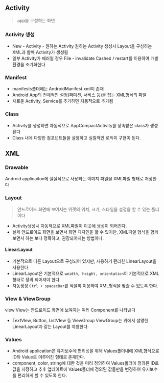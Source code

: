 ## Activity

> app을 구성하는 화면

### Activity 생성

 - New - Activity - 원하는 Activity
 	원하는 Activity 생성시 Layout을 구성하는 XML과 함께 Activity가 생성됨
- 일부 Activity가 에러일 경우
	File - invalidate Cashed / restart를 이용하여 개발환경을 초기화한다

### Manifest
 - manifests폴더에는 AndroidManifest.xml이 존재
 - Android App의 전체적인 설정(퍼미션, 서비스 등)을 잡는 XML형식의 파일
 - 새로운 Activity, Service를 추가하면 자동적으로 추가됨

### Class
- Activity를 생성하면 자동적으로 AppCompactActivity를 상속받은 class가 생성된다
- Class 내에 다양한 컴포넌트들을 설정하고 실질적인 로직이 구현이 된다.


## XML

### Drawable
Android applicaiton에 실질적으로 사용되는 이미지 파일을 XML파일 형태로 저장한다

### Layout
> 안드로이드 화면에 보여지는 위젯의 위치, 크기, 스타일을 설정을 할 수 있는 폴더이다
- Activity생성시 자동적으로 XML파일이 이곳에 생성이 되어진다.
- 실제 안드로이드 화면을 보면서 화면 디자인을 할 수 있지만, XML파일 형식을 함께 보면서 하는 보다 정확하고, 권장되어지는 방법이다.
#### LinearLayout
- 기본적으로 다른 Layout으로 구성되어 있지만, 사용하기 편리한 LinearLayout을 사용한다
- LinearLayout은 기본적으로 `weidth, height, orientation`이 기본적으로 XML형태로 정의 되어져야 한다.
- 자동생성 `Ctrl + spacecBar`를 적절히 이용하여 XML형식을 맞출 수 있도록 한다.

### View & ViewGroup
view
View는 안드로이드 화면에 보여지는 여러 Component를 나타낸다
 - TextVIew, Button, ListVIew 등
ViewGroup
ViewGroup는 위에서 설명한 LinearLayout과 같는 Layout를 지칭한다.

### Values
- Android application은 유지보수에 편리성을 위해 Values폴더내에 XML형식으로 ID와 Value로 이루어진 형태로 존재한다.
- component, color, string에 대한 것을 미리 정의하여 Values폴더에 정의된 ID로 값을 지정하고 추후 업데이트에 Values폴더에 정의된 값들만을 변경하여 유지보수를 편리하게 할 수 있도록 한다.
















